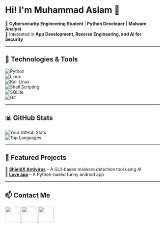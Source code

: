 # Hi! I'm Muhammad Aslam 👋  
🔹 **Cybersecurity Engineering Student** | **Python Developer** | **Malware Analyst**  
🔹 Interested in **App Development, Reverse Engineering, and AI for Security**   

---

## 🔧 Technologies & Tools  
![Python](https://img.shields.io/badge/-Python-3776AB?style=flat-square&logo=python&logoColor=white)  
![Linux](https://img.shields.io/badge/-Linux-FCC624?style=flat-square&logo=linux&logoColor=black)  
![Kali Linux](https://img.shields.io/badge/-Kali%20Linux-268BEE?style=flat-square&logo=kalilinux&logoColor=white)  
![Shell Scripting](https://img.shields.io/badge/-Shell%20Scripting-4EAA25?style=flat-square&logo=gnu-bash&logoColor=white)  
![SQLite](https://img.shields.io/badge/-SQLite-003B57?style=flat-square&logo=sqlite&logoColor=white)  
![Git](https://img.shields.io/badge/-Git-F05032?style=flat-square&logo=git&logoColor=white)  

---

## 📊 GitHub Stats  
![Your GitHub Stats](https://github-readme-stats.vercel.app/api?username=Mhmd-Aslam&show_icons=true&theme=radical)  
![Top Languages](https://github-readme-stats.vercel.app/api/top-langs/?username=Mhmd-Aslam&layout=compact&theme=radical)  

---

## 🚀 Featured Projects  
🔹 **[ShieldX Antivirus](https://github.com/Mhmd-Aslam/project-av)** – A GUI-based malware detection tool using AI  
🔹 **[Love app](https://github.com/Mhmd-Aslam/Love-app)** – A Python-based funny android app

---

## 📫 Contact Me

<a href="https://www.linkedin.com/in/muhammad-aslam-a-a8710221a/" target="_blank">
    <img src="https://img.shields.io/badge/-LinkedIn-0A66C2?style=for-the-badge&logo=linkedin&logoColor=white" height="50">
</a>
<a href="mailto:aslamaass108@gmail.com">
    <img src="https://img.shields.io/badge/-Email-D14836?style=for-the-badge&logo=gmail&logoColor=white" height="50">
</a>
<a href="https://www.instagram.com/mhmd__aslam__/" target="_blank">
    <img src="https://img.shields.io/badge/-Instagram-E4405F?style=for-the-badge&logo=instagram&logoColor=white" height="50">
</a>
